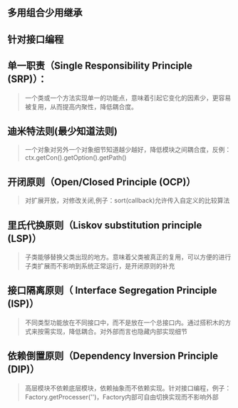 ## 多用组合少用继承

## 针对接口编程

## 单一职责（Single Responsibility Principle (SRP)）：
>一个类或一个方法实现单一的功能点，意味着引起它变化的因素少，更容易被复用，从而提高内聚性，降低耦合度。
## 迪米特法则(最少知道法则)
>一个对象对另外一个对象细节知道越少越好，降低模块之间耦合度，反例：ctx.getCon().getOption().getPath()
## 开闭原则（Open/Closed Principle (OCP)）
>对扩展开放，对修改关闭,例子：sort(callback)允许传入自定义的比较算法
## 里氏代换原则（Liskov substitution principle (LSP)）
>子类能够替换父类出现的地方。意味着父类被真正的复用，可以方便的进行子类扩展而不影响到系统正常运行，是开闭原则的补充
## 接口隔离原则（ Interface Segregation Principle (ISP)）
>不同类型功能放在不同接口中，而不是放在一个总接口内。通过搭积木的方式来按需实现，降低耦合。对外部而言也隐藏内部实现细节
## 依赖倒置原则（Dependency Inversion Principle (DIP)）
>高层模块不依赖底层模块，依赖抽象而不依赖实现。针对接口编程，例子：Factory.getProcesser('')，Factory内部可自由切换实现而不影响外部

